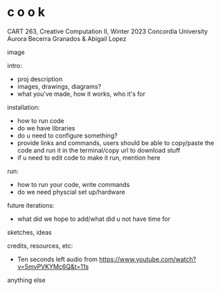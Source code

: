 # c o o k

CART 263, Creative Computation II, Winter 2023
Concordia University
Aurora Becerra Granados & Abigail Lopez

image

intro:
- proj description
- images, drawings, diagrams?
- what you've made, how it works, who it's for

installation:
- how to run code
- do we have libraries 
- do u need to configure something?
- provide links and commands, users should be able to copy/paste the code and run it in  the terminal/copy url to download stuff
- if u need to edit code to make it run, mention here

run:
- how to run your code, write commands
- do we need physcial set up/hardware

future iterations:
- what did we hope to add/what did u not have time for

sketches, ideas

credits, resources, etc:
- Ten seconds left audio from https://www.youtube.com/watch?v=5mvPVKYMc6Q&t=11s


anything else